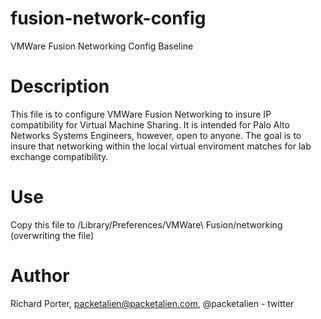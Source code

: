 # fusion-network-config

VMWare Fusion Networking Config Baseline

# Description

This file is to configure VMWare Fusion Networking to insure IP compatibility for Virtual Machine Sharing. It is intended for Palo Alto Networks Systems Engineers, however, open to anyone. The goal is to insure that networking within the local virtual enviroment matches for lab exchange compatibility.

# Use

Copy this file to /Library/Preferences/VMWare\ Fusion/networking (overwriting the file)

# Author

Richard Porter, packetalien@packetalien.com, @packetalien - twitter 
